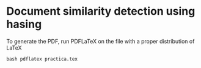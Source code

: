 # Document similarity detection using hasing

To generate the PDF, run PDFLaTeX on the file with a proper distribution of LaTeX

```bash pdflatex practica.tex```
